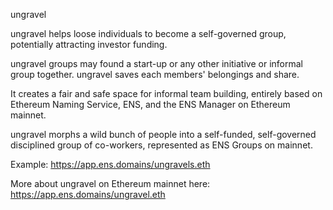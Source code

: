 ungravel


ungravel helps loose individuals to become a self-governed group, potentially attracting investor funding.

ungravel groups may found a start-up or any other initiative  or informal group together.
ungravel saves each members' belongings and share. 

It creates a fair and safe space for informal team building, entirely based on Ethereum Naming Service, ENS, and the ENS Manager on Ethereum mainnet.

ungravel morphs a wild bunch of people into a self-funded, self-governed disciplined group of co-workers, represented as ENS Groups on mainnet.

Example:  https://app.ens.domains/ungravels.eth

More about ungravel on Ethereum mainnet here: https://app.ens.domains/ungravel.eth 

<!---
pepihasenfuss/pepihasenfuss is a ✨ special ✨ repository because its `README.md` (this file) appears on your GitHub profile.
You can click the Preview link to take a look at your changes.
--->
